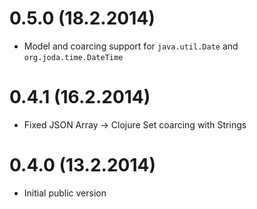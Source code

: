 # 0.5.0 (18.2.2014)

- Model and coarcing support for `java.util.Date` and `org.joda.time.DateTime`

# 0.4.1 (16.2.2014)

- Fixed JSON Array -> Clojure Set coarcing with Strings

# 0.4.0 (13.2.2014)

* Initial public version
